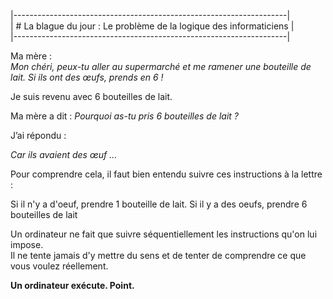 |--------------------------------------------------------------------|  
| # La blague du jour : Le problème de la logique des informaticiens |  
|--------------------------------------------------------------------|  



Ma mère :  
_Mon chéri, peux-tu aller au supermarché et me ramener une bouteille de lait. Si ils ont des œufs, prends en 6 !_

Je suis revenu avec 6 bouteilles de lait.

Ma mère a dit : 
_Pourquoi as-tu pris 6 bouteilles de lait ?_

J’ai répondu :

_Car ils avaient des œuf …_


Pour comprendre cela, il faut bien entendu suivre ces instructions à la lettre :

Si il n'y a d'oeuf, prendre 1 bouteille de lait.
Si il y a des oeufs, prendre 6 bouteilles de lait

Un ordinateur ne fait que suivre séquentiellement les instructions qu'on lui impose.  
Il ne tente jamais d'y mettre du sens et de tenter de comprendre ce que vous voulez réellement. 

__Un ordinateur exécute. Point.__
